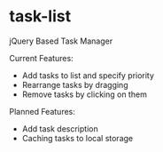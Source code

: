 task-list
============

jQuery Based Task Manager

Current Features:
- Add tasks to list and specify priority
- Rearrange tasks by dragging
- Remove tasks by clicking on them

Planned Features:
- Add task description
- Caching tasks to local storage
